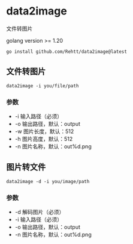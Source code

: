# data2image
文件转图片

golang version >= 1.20
```shell
go install github.com/Rehtt/data2image@latest
```

## 文件转图片
```shell
data2image -i you/file/path
```
### 参数
- -i  输入路径（必须）
- -o  输出路径，默认：output
- -w  图片长度，默认：512
- -h  图片高度，默认：512
- -n  图片名称，默认：out%d.png


## 图片转文件
```shell
data2image -d -i you/image/path
```
### 参数
- -d  解码图片（必须）
- -i  输入路径（必须）
- -o  输出路径，默认：output
- -n  图片名称，默认：out%d.png